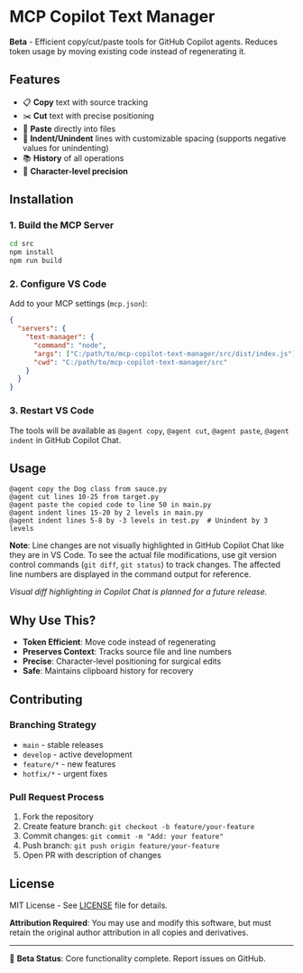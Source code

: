 # MCP Copilot Text Manager

**Beta** - Efficient copy/cut/paste tools for GitHub Copilot agents. Reduces token usage by moving existing code instead of regenerating it.

## Features
- 📋 **Copy** text with source tracking
- ✂️ **Cut** text with precise positioning  
- 📝 **Paste** directly into files
- 🔢 **Indent/Unindent** lines with customizable spacing (supports negative values for unindenting)
- 📚 **History** of all operations
- 🎯 **Character-level precision**

## Installation

### 1. Build the MCP Server
```bash
cd src
npm install
npm run build
```

### 2. Configure VS Code
Add to your MCP settings (`mcp.json`):
```json
{
  "servers": {
    "text-manager": {
      "command": "node",
      "args": ["C:/path/to/mcp-copilot-text-manager/src/dist/index.js"],
      "cwd": "C:/path/to/mcp-copilot-text-manager/src"
    }
  }
}
```

### 3. Restart VS Code
The tools will be available as `@agent copy`, `@agent cut`, `@agent paste`, `@agent indent` in GitHub Copilot Chat.

## Usage
```
@agent copy the Dog class from sauce.py
@agent cut lines 10-25 from target.py  
@agent paste the copied code to line 50 in main.py
@agent indent lines 15-20 by 2 levels in main.py
@agent indent lines 5-8 by -3 levels in test.py  # Unindent by 3 levels
```

**Note**: Line changes are not visually highlighted in GitHub Copilot Chat like they are in VS Code. To see the actual file modifications, use git version control commands (`git diff`, `git status`) to track changes. The affected line numbers are displayed in the command output for reference.

*Visual diff highlighting in Copilot Chat is planned for a future release.*

## Why Use This?
- **Token Efficient**: Move code instead of regenerating
- **Preserves Context**: Tracks source file and line numbers
- **Precise**: Character-level positioning for surgical edits
- **Safe**: Maintains clipboard history for recovery

## Contributing

### Branching Strategy
- `main` - stable releases
- `develop` - active development
- `feature/*` - new features
- `hotfix/*` - urgent fixes

### Pull Request Process
1. Fork the repository
2. Create feature branch: `git checkout -b feature/your-feature`
3. Commit changes: `git commit -m "Add: your feature"`
4. Push branch: `git push origin feature/your-feature`
5. Open PR with description of changes


## License
MIT License - See [LICENSE](./LICENSE) file for details.

**Attribution Required**: You may use and modify this software, but must retain the original author attribution in all copies and derivatives.

---
🚧 **Beta Status**: Core functionality complete. Report issues on GitHub.
